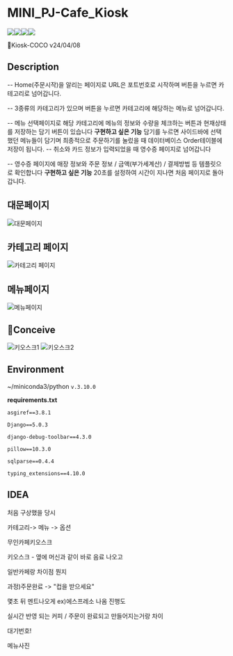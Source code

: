 # MINI_PJ-Cafe_Kiosk
<img src ="https://img.shields.io/badge/Python-071D49?logo=Python&logoColor=white"/><img src="https://img.shields.io/badge/django-092E20?style=flat-square&logo=django&logoColor=white"/><img src="https://img.shields.io/badge/Bootstrapap-7952B3?style=flat-square&logo=bootstrap&logoColor=white"/><img src ="https://img.shields.io/badge/OpenAI-00A3E0?logo=OpenAI&logoColor=white"/>

🛒Kiosk-COCO
v24/04/08

## Description


-- Home(주문시작)을 알리는 페이지로 URL은 포트번호로 시작하며 버튼을 누르면 카테고리로 넘어갑니다.

-- 3종류의 카테고리가 있으며 버튼을 누르면 카테고리에 해당하는 메뉴로 넘어갑니다.

-- 메뉴 선택페이지로 해당 카테고리에 메뉴의 정보와 수량을 체크하는 버튼과 현재상태를 저장하는 담기 버튼이 있습니다
**구현하고 싶은 기능**
담기를 누르면 사이드바에 선택했던 메뉴들이 담기며 최종적으로 주문하기를 눌렀을 때 데이터베이스 Order테이블에 저장이 됩니다.
-- 취소와 카드 정보가 입력되었을 때 영수증 페이지로 넘어갑니다

-- 영수증 페이지에 매장 정보와 주문 정보 / 금액(부가세계산) / 결제방법 등 템플릿으로 확인합니다
**구현하고 싶은 기능**
20초를 설정하여 시간이 지나면 처음 페이지로 돌아갑니다.

## 대문페이지
![대문페이지](https://github.com/GordPark/MINI_PJ-Cafe_Kiosk/assets/134121857/fecbf38a-1db9-4f52-9d1a-b82edb2c1298)
## 카테고리 페이지
![카테고리 페이지](https://github.com/GordPark/MINI_PJ-Cafe_Kiosk/assets/134121857/287e89e8-0e01-47b8-815e-9542565294ee)
## 메뉴페이지
![메뉴페이지](https://github.com/GordPark/MINI_PJ-Cafe_Kiosk/assets/134121857/9eedff9d-0bb6-49da-bb93-1b4699660953)


## 📝Conceive
![키오스크1](https://github.com/GordPark/MINI_PJ-Cafe_Kiosk/assets/134121857/87149987-837c-467f-83bf-98627ad4e228)
![키오스크2](https://github.com/GordPark/MINI_PJ-Cafe_Kiosk/assets/134121857/e44e8dbe-73a2-4ec8-98de-708589f10e26)


## Environment

~/miniconda3/python `v.3.10.0`

**requirements.txt**

`asgiref==3.8.1`

`Django==5.0.3`

`django-debug-toolbar==4.3.0`

`pillow==10.3.0`

`sqlparse==0.4.4`

`typing_extensions==4.10.0`

## IDEA

처음 구상했을 당시

카테고리-> 메뉴 -> 옵션

무인카페키오스크

키오스크 - 옆에 머신과 같이 바로 음료 나오고

일반카페랑 차이점 뭔지

과정)주문완료 -> "컵을 받으세요"

몇초 뒤 멘트나오게 ex)에스프레소 나옴 진행도

실시간 반영 되는 커피 / 주문이 완료되고 만들어지는거랑 차이

대기번호!

메뉴사진
